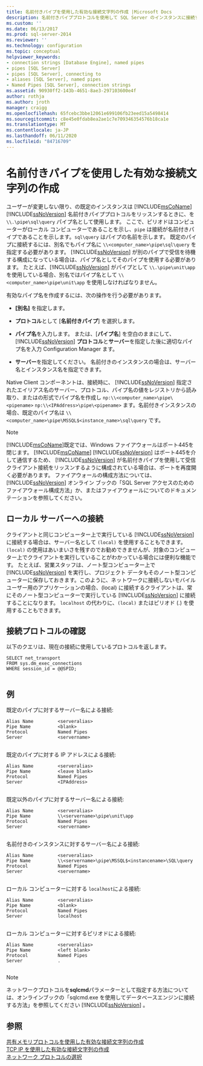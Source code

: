 ```yaml
---
title: 名前付きパイプを使用した有効な接続文字列の作成 |Microsoft Docs
description: 名前付きパイププロトコルを使用して SQL Server のインスタンスに接続するときに、有効な接続文字列を作成する方法について説明します。 有効なパイプ名の例を表示します。
ms.custom: ''
ms.date: 06/13/2017
ms.prod: sql-server-2014
ms.reviewer: ''
ms.technology: configuration
ms.topic: conceptual
helpviewer_keywords:
- connection strings [Database Engine], named pipes
- pipes [SQL Server]
- pipes [SQL Server], connecting to
- aliases [SQL Server], named pipes
- Named Pipes [SQL Server], connection strings
ms.assetid: 90930ff2-143b-4651-8ae3-297103600e4f
author: rothja
ms.author: jroth
manager: craigg
ms.openlocfilehash: 65fcebc3bbe12061e699106fb23eed15a5498414
ms.sourcegitcommit: c8e45e0fdab8ea2ae1c7e709346354576b18ca1e
ms.translationtype: MT
ms.contentlocale: ja-JP
ms.lasthandoff: 06/11/2020
ms.locfileid: "84716709"
---
```

# <a name="creating-a-valid-connection-string-using-named-pipes"></a>名前付きパイプを使用した有効な接続文字列の作成
  ユーザーが変更しない限り、の既定のインスタンスは [!INCLUDE[msCoName](../../includes/msconame-md.md)] [!INCLUDE[ssNoVersion](../../includes/ssnoversion-md.md)] 名前付きパイププロトコルをリッスンするときに、を `\\.\pipe\sql\query` パイプ名として使用します。 ここで、ピリオドはコンピューターがローカル コンピューターであることを示し、`pipe` は接続が名前付きパイプであることを示します。`sql\query` はパイプの名前を示します。 既定のパイプに接続するには、別名でもパイプ名に `\\<computer_name>\pipe\sql\query` を指定する必要があります。 [!INCLUDE[ssNoVersion](../../includes/ssnoversion-md.md)] が別のパイプで受信を待機する構成になっている場合は、パイプ名としてそのパイプを使用する必要があります。 たとえば、[!INCLUDE[ssNoVersion](../../includes/ssnoversion-md.md)] がパイプとして `\\.\pipe\unit\app` を使用している場合、別名ではパイプ名として `\\<computer_name>\pipe\unit\app` を使用しなければなりません。  
  
 有効なパイプ名を作成するには、次の操作を行う必要があります。  
  
-   **[別名]** を指定します。  
  
-   **プロトコル**として [**名前付きパイプ**] を選択します。  
  
-   **パイプ名**を入力します。 または、[**パイプ名**] を空白のままにして、 [!INCLUDE[ssNoVersion](../../includes/ssnoversion-md.md)] **プロトコル**と**サーバー**を指定した後に適切なパイプ名を入力 Configuration Manager ます。  
  
-   **サーバー**を指定してください。 名前付きのインスタンスの場合は、サーバー名とインスタンス名を指定できます。  
  
 Native Client コンポーネントは、接続時に、 [!INCLUDE[ssNoVersion](../../includes/ssnoversion-md.md)] 指定されたエイリアス名のサーバー、プロトコル、パイプ名の値をレジストリから読み取り、またはの形式でパイプ名を作成し `np:\\<computer_name>\pipe\<pipename>` `np:\\<IPAddress>\pipe\<pipename>` ます。名前付きインスタンスの場合、既定のパイプ名は `\\<computer_name>\pipe\MSSQL$<instance_name>\sql\query` です。  
  
> [!NOTE]  
>  [!INCLUDE[msCoName](../../includes/msconame-md.md)]既定では、Windows ファイアウォールはポート445を閉じます。 [!INCLUDE[msCoName](../../includes/msconame-md.md)] [!INCLUDE[ssNoVersion](../../includes/ssnoversion-md.md)] はポート445を介して通信するため、 [!INCLUDE[ssNoVersion](../../includes/ssnoversion-md.md)] が名前付きパイプを使用して受信クライアント接続をリッスンするように構成されている場合は、ポートを再度開く必要があります。 ファイアウォールの構成方法については、 [!INCLUDE[ssNoVersion](../../includes/ssnoversion-md.md)] オンライン ブックの「SQL Server アクセスのためのファイアウォール構成方法」か、またはファイアウォールについてのドキュメンテーションを参照してください。  
  
## <a name="connecting-to-the-local-server"></a>ローカル サーバーへの接続  
 クライアントと同じコンピューター上で実行している [!INCLUDE[ssNoVersion](../../includes/ssnoversion-md.md)] に接続する場合は、サーバー名として `(local)` を使用することもできます。 `(local)` の使用はあいまいさを残すのでお勧めできませんが、対象のコンピューター上でクライアントを実行していることがわかっている場合には便利な機能です。 たとえば、営業スタッフは、ノート型コンピューター上で [!INCLUDE[ssNoVersion](../../includes/ssnoversion-md.md)] を実行し、プロジェクト データもそのノート型コンピューターに保存しておきます。このように、ネットワークに接続しないモバイル ユーザー用のアプリケーションの場合、(local) に接続するクライアントは、常にそのノート型コンピューターで実行している [!INCLUDE[ssNoVersion](../../includes/ssnoversion-md.md)] に接続することになります。 `localhost` の代わりに、`(local)` またはピリオド (.) を使用することもできます。  
  
## <a name="verifying-your-connection-protocol"></a>接続プロトコルの確認  
 以下のクエリは、現在の接続に使用しているプロトコルを返します。  
  
```  
SELECT net_transport   
FROM sys.dm_exec_connections   
WHERE session_id = @@SPID;  
  
```  
  
## <a name="examples"></a>例  
 既定のパイプに対するサーバー名による接続:  
  
```  
Alias Name         <serveralias>  
Pipe Name          <blank>  
Protocol           Named Pipes  
Server             <servername>  
  
```  
  
 既定のパイプに対する IP アドレスによる接続:  
  
```  
Alias Name         <serveralias>  
Pipe Name          <leave blank>  
Protocol           Named Pipes  
Server             <IPAddress>  
  
```  
  
 既定以外のパイプに対するサーバー名による接続:  
  
```  
Alias Name         <serveralias>  
Pipe Name          \\<servername>\pipe\unit\app  
Protocol           Named Pipes  
Server             <servername>  
  
```  
  
 名前付きのインスタンスに対するサーバー名による接続:  
  
```  
Alias Name         <serveralias>  
Pipe Name          \\<servername>\pipe\MSSQL$<instancename>\SQL\query  
Protocol           Named Pipes  
Server             <servername>  
  
```  
  
 ローカル コンピューターに対する `localhost`による接続:  
  
```  
Alias Name         <serveralias>  
Pipe Name          <blank>  
Protocol           Named Pipes  
Server             localhost  
  
```  
  
 ローカル コンピューターに対するピリオドによる接続:  
  
```  
Alias Name         <serveralias>  
Pipe Name          <left blank>  
Protocol           Named Pipes  
Server             .  
  
```  
  
> [!NOTE]  
>  ネットワークプロトコルを**sqlcmd**パラメーターとして指定する方法については、オンラインブックの「sqlcmd.exe を使用してデータベースエンジンに接続する方法」を参照してください [!INCLUDE[ssNoVersion](../../includes/ssnoversion-md.md)] 。  
  
## <a name="see-also"></a>参照  
 [共有メモリプロトコルを使用した有効な接続文字列の作成](../../../2014/tools/configuration-manager/creating-a-valid-connection-string-using-shared-memory-protocol.md)   
 [TCP IP を使用した有効な接続文字列の作成](../../../2014/tools/configuration-manager/creating-a-valid-connection-string-using-tcp-ip.md)   
 [ネットワーク プロトコルの選択](../../../2014/tools/configuration-manager/choosing-a-network-protocol.md)  
  
  
